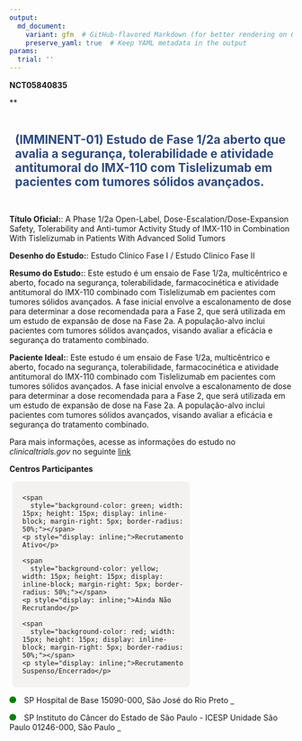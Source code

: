 ```yaml
---
output: 
  md_document:
    variant: gfm  # GitHub-flavored Markdown (for better rendering on GitHub)
    preserve_yaml: true  # Keep YAML metadata in the output
params:
  trial: ''
---
```


**NCT05840835**

\*\*

<div style="padding: 10px; font-size: 1.50em; font-weight: bold; color: #2E4A7F; text-align: left">

(IMMINENT-01) Estudo de Fase 1/2a aberto que avalia a segurança,
tolerabilidade e atividade antitumoral do IMX-110 com Tislelizumab em
pacientes com tumores sólidos avançados.

</div>

**Título Oficial:**: A Phase 1/2a Open-Label,
Dose-Escalation/Dose-Expansion Safety, Tolerability and Anti-tumor
Activity Study of IMX-110 in Combination With Tislelizumab in Patients
With Advanced Solid Tumors

**Desenho do Estudo:**: Estudo Clinico Fase I / Estudo Clinico Fase II

**Resumo do Estudo:**: Este estudo é um ensaio de Fase 1/2a,
multicêntrico e aberto, focado na segurança, tolerabilidade,
farmacocinética e atividade antitumoral do IMX-110 combinado com
Tislelizumab em pacientes com tumores sólidos avançados. A fase inicial
envolve a escalonamento de dose para determinar a dose recomendada para
a Fase 2, que será utilizada em um estudo de expansão de dose na Fase
2a. A população-alvo inclui pacientes com tumores sólidos avançados,
visando avaliar a eficácia e segurança do tratamento combinado.

**Paciente Ideal:**: Este estudo é um ensaio de Fase 1/2a, multicêntrico
e aberto, focado na segurança, tolerabilidade, farmacocinética e
atividade antitumoral do IMX-110 combinado com Tislelizumab em pacientes
com tumores sólidos avançados. A fase inicial envolve a escalonamento de
dose para determinar a dose recomendada para a Fase 2, que será
utilizada em um estudo de expansão de dose na Fase 2a. A população-alvo
inclui pacientes com tumores sólidos avançados, visando avaliar a
eficácia e segurança do tratamento combinado.

Para mais informações, acesse as informações do estudo no
*clinicaltrials.gov* no seguinte
[link](https://clinicaltrials.gov/ct2/show/NCT05840835)

**Centros Participantes**

<div style="margin-bottom: 8px; margin-left: 5px; padding: 8px; max-width: 300px; background-color: #f3f2f1; border-radius: 8px;">

<div style="margin-left: 10px;">

    <span 
      style="background-color: green; width: 15px; height: 15px; display: inline-block; margin-right: 5px; border-radius: 50%;"></span>
    <p style="display: inline;">Recrutamento Ativo</p>

</div>

<div style="margin-left: 10px;">

    <span 
      style="background-color: yellow; width: 15px; height: 15px; display: inline-block; margin-right: 5px; border-radius: 50%;"></span>
    <p style="display: inline;">Ainda Não Recrutando</p>

</div>

<div style="margin-left: 10px;">

    <span 
      style="background-color: red; width: 15px; height: 15px; display: inline-block; margin-right: 5px; border-radius: 50%;"></span>
    <p style="display: inline;">Recrutamento Suspenso/Encerrado</p>

</div>

</div>

<span style="display: inline-block; width: 12px; height: 12px; border-radius: 50%; margin-right: 10px; padding-bottom: 0px; background-color: green;"></span>
SP Hospital de Base 15090-000, São José do Rio Preto
<span style="color: #2E4A7F; text-decoration: none; font-weight: 500; font-size: 0.8">[REPORTAR
ERRO](https://flazar.shinyapps.io/formsapp?study_nct_id=NCT05840835&location_id=CIPCENTROINTEGRADODEPESQUISAHOSPITALDEBASEFUNDACAOFACULDADEDEMEDICINADESAOJOSEDORIOPRETOSAOJOSEDORIOPRETOSAOPAULOBRAZIL&location_full_name=Hospital%20de%20Base%2C%2015090-000%2C%20S%C3%A3o%20Jos%C3%A9%20do%20Rio%20Preto&form_type=Reportar%20Erro)</span>

<span style="display: inline-block; width: 12px; height: 12px; border-radius: 50%; margin-right: 10px; padding-bottom: 0px; background-color: green;"></span>
SP Instituto do Câncer do Estado de São Paulo - ICESP Unidade São Paulo
01246-000, São Paulo
<span style="color: #2E4A7F; text-decoration: none; font-weight: 500; font-size: 0.8">[REPORTAR
ERRO](https://flazar.shinyapps.io/formsapp?study_nct_id=NCT05840835&location_id=INSTITUTODOCANCERDOESTADODESAOPAULOICESPSAOPAULOSAOPAULO01246000BRAZIL&location_full_name=Instituto%20do%20C%C3%A2ncer%20do%20Estado%20de%20S%C3%A3o%20Paulo%20-%20ICESP%20Unidade%20S%C3%A3o%20Paulo%2C%2001246-000%2C%20S%C3%A3o%20Paulo&form_type=Reportar%20Erro)</span>
